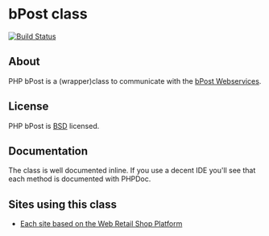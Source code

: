 # bPost class

[![Build Status](https://travis-ci.org/Antidot-be/bpost-api-library.svg?branch=master)](https://travis-ci.org/Antidot-be/bpost-api-library.svg?branch=master)

## About

PHP bPost is a (wrapper)class to communicate with the
[bPost Webservices](http://bpost.be).

## License

PHP bPost is [BSD](https://github.com/tijsverkoyen/bpost/blob/master/LICENSE.md)
licensed.

## Documentation

The class is well documented inline. If you use a decent IDE you'll see that
each method is documented with PHPDoc.

## Sites using this class

* [Each site based on the Web Retail Shop Platform](http://www.webretailcompany.be)

